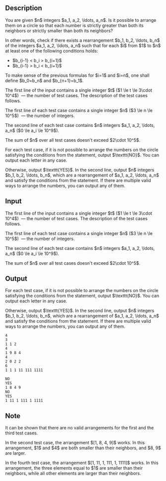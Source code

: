 ## Description

<div><p>You are given $n$ integers $a_1, a_2, \ldots, a_n$. Is it possible to arrange them on a circle so that each number is strictly greater than both its neighbors or strictly smaller than both its neighbors?</p><p>In other words, check if there exists a rearrangement $b_1, b_2, \ldots, b_n$ of the integers $a_1, a_2, \ldots, a_n$ such that for each $i$ from $1$ to $n$ at least one of the following conditions holds:</p><ul><li> $b_{i-1} &lt; b_i &gt; b_{i+1}$</li><li> $b_{i-1} &gt; b_i &lt; b_{i+1}$</li></ul><p>To make sense of the previous formulas for $i=1$ and $i=n$, one shall define $b_0=b_n$ and $b_{n+1}=b_1$.</p></div><div class="input-specification"><p>The first line of the input contains a single integer $t$ ($1 \le t \le 3\cdot 10^4$) &nbsp;— the number of test cases. The description of the test cases follows.</p><p>The first line of each test case contains a single integer $n$ ($3 \le n \le 10^5$) &nbsp;— the number of integers.</p><p>The second line of each test case contains $n$ integers $a_1, a_2, \ldots, a_n$ ($0 \le a_i \le 10^9$).</p><p>The sum of $n$ over all test cases doesn't exceed $2\cdot 10^5$.</p></div><div class="output-specification"><p>For each test case, if it is not possible to arrange the numbers on the circle satisfying the conditions from the statement, output $\texttt{NO}$. You can output each letter in any case.</p><p>Otherwise, output $\texttt{YES}$. In the second line, output $n$ integers $b_1, b_2, \ldots, b_n$, which are a rearrangement of $a_1, a_2, \ldots, a_n$ and satisfy the conditions from the statement. If there are multiple valid ways to arrange the numbers, you can output any of them.</p></div>

## Input

<p>The first line of the input contains a single integer $t$ ($1 \le t \le 3\cdot 10^4$) &nbsp;— the number of test cases. The description of the test cases follows.</p><p>The first line of each test case contains a single integer $n$ ($3 \le n \le 10^5$) &nbsp;— the number of integers.</p><p>The second line of each test case contains $n$ integers $a_1, a_2, \ldots, a_n$ ($0 \le a_i \le 10^9$).</p><p>The sum of $n$ over all test cases doesn't exceed $2\cdot 10^5$.</p>

## Output

<p>For each test case, if it is not possible to arrange the numbers on the circle satisfying the conditions from the statement, output $\texttt{NO}$. You can output each letter in any case.</p><p>Otherwise, output $\texttt{YES}$. In the second line, output $n$ integers $b_1, b_2, \ldots, b_n$, which are a rearrangement of $a_1, a_2, \ldots, a_n$ and satisfy the conditions from the statement. If there are multiple valid ways to arrange the numbers, you can output any of them.</p>





```input1
4
3
1 1 2
4
1 9 8 4
4
2 0 2 2
6
1 1 1 11 111 1111
```




```output1
NO
YES
1 8 4 9 
NO
YES
1 11 1 111 1 1111
```



## Note

<p>It can be shown that there are no valid arrangements for the first and the third test cases.</p><p>In the second test case, the arrangement $[1, 8, 4, 9]$ works. In this arrangement, $1$ and $4$ are both smaller than their neighbors, and $8, 9$ are larger.</p><p>In the fourth test case, the arrangement $[1, 11, 1, 111, 1, 1111]$ works. In this arrangement, the three elements equal to $1$ are smaller than their neighbors, while all other elements are larger than their neighbors.</p>

